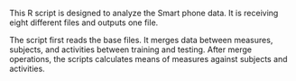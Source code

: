 This R script is designed to analyze the Smart phone data. 
It is receiving eight different files and outputs one file. 

The script first reads the base files. It merges data between measures, 
subjects, and activities between training and testing. After merge 
operations, the scripts calculates means of measures against 
subjects and activities. 




